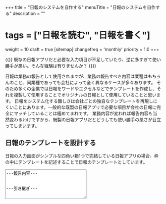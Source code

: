 +++
title = "日報のシステムを自作する"
menuTitle = "日報のシステムを自作する"
description = ""
# tags = ["日報を読む", "日報を書く"]
weight = 10
draft = true
[sitemap]
  changefreq = 'monthly'
  priority = 1.0
+++


{{<alice pos="right" icon="pc">}}
既存の日報アプリだと必要な入力項目が不足していたり、逆に多すぎて使い勝手が悪い。そんな経験は有りませんか？
{{</alice>}}

日報は業務の報告として使用されますが、業務の報告すべき内容は業種はもちろんのこと、同業種であっても会社によって全く異なるケースが多々あります。
そのため多くの企業では日報をワードやエクセルなどでテンプレートを作成し、それを複製して使用することでオリジナルの日報として使用していることと思います。
日報をシステム化する難しさは会社ごとの独自なテンプレートを再現しにくいことにあります。一般的な既製の日報アプリで必要な項目が会社の日報に完全にマッチしていることは極めてまれです。
業務内容が変われば報告内容も当然変わるわけですから、既製の日報アプリだとどうしても使い勝手の悪さが目立ってしまいます。

## 日報のテンプレートを設計する

日報の入力画面がシンプルな四角い箱1つで完結している日報アプリの場合、枠の中にテンプレートを記述することで日報のテンプレートとしています。

<textarea name="example" cols="30" rows="6">
---報告内容---


---引き継ぎ---
</textarea>

